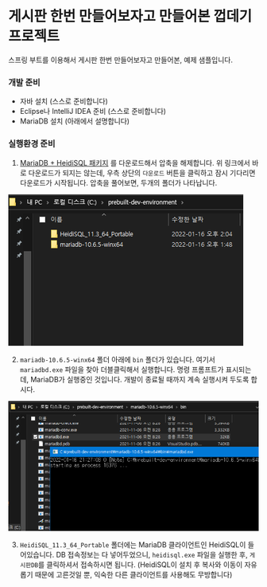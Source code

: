 # 게시판 한번 만들어보자고 만들어본 껍데기 프로젝트

스프링 부트를 이용해서 게시판 한번 만들어보자고 만들어본, 예제 샘플입니다.

### 개발 준비

* 자바 설치 (스스로 준비합니다)
* Eclipse나 IntelliJ IDEA 준비 (스스로 준비합니다)
* MariaDB 설치 (아래에서 설명합니다)

### 실행환경 준비

1. [MariaDB + HeidiSQL 패키지](https://app.box.com/s/0ih2sdrdccnyukpysifnl3pt6jodwgoa) 를 다운로드해서 압축을 해제합니다.
위 링크에서 바로 다운로드가 되지는 않는데, 우측 상단의 ```다운로드``` 버튼을 클릭하고 잠시 기다리면 다운로드가 시작됩니다.
압축을 풀어보면, 두개의 폴더가 나타납니다.

![](.\readmeImages\directories.png)

2. ```mariadb-10.6.5-winx64``` 폴더 아래에 ```bin``` 폴더가 있습니다. 여기서 ```mariadbd.exe``` 파일을 찾아 더블클릭해서 실행합니다.
명령 프롬프트가 표시되는데, MariaDB가 실행중인 것입니다. 개발이 종료될 때까지 계속 실행시켜 두도록 합시다.

![](.\readmeImages\executed_mariadb.png)

3. ```HeidiSQL_11.3_64_Portable``` 폴더에는 MariaDB 클라이언트인 HeidiSQL이 들어있습니다.
DB 접속정보는 다 넣어두었으니, ```heidisql.exe``` 파일을 실행한 후, ```게시판DB```를 클릭하셔서 접속하시면 됩니다.
(HeidiSQL이 설치 후 복사와 이동이 자유롭기 때문에 고른것일 뿐, 익숙한 다른 클라이언트를 사용해도 무방합니다)

